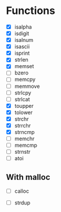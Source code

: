 # Functions

- [x] isalpha
- [x] isdigit
- [x] isalnum
- [x] isascii
- [x] isprint
- [x] strlen
- [x] memset
- [ ] bzero
- [ ] memcpy
- [ ] memmove
- [ ] strlcpy
- [ ] strlcat
- [x] toupper
- [x] tolower
- [x] strchr
- [x] strrchr
- [x] strncmp
- [ ] memchr
- [ ] memcmp
- [ ] strnstr
- [ ] atoi

## With malloc
- [ ] calloc
- [ ] strdup

